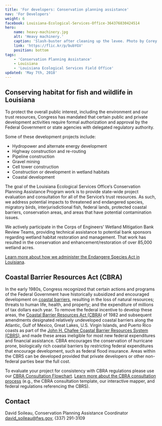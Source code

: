 ```yaml
---
title: 'For developers: Conservation planning assistance'
nav: 'For Developers'
weight: 6
facebook: Louisiana-Ecological-Services-Office-364376830424514
hero:
    name: heavy-machinery.jpg
    alt: 'Heavy machinery.'
    caption: 'Slash-buster after cleaning up the levee. Photo by Corey Douglas.'
    link: 'https://flic.kr/p/bubYGV'
    position: bottom
tags:
    - 'Conservation Planning Assistance'
    - Louisiana
    - 'Louisiana Ecological Services Field Office'
updated: 'May 7th, 2018'
---
```


## Conserving habitat for fish and wildlife in Louisiana

To protect the overall public interest, including the environment and our trust resources, Congress has mandated that certain public and private development activities require formal authorization and approval by the Federal Government or state agencies with delegated regulatory authority.

Some of these development projects include:

* Hydropower and alternate energy development
* Highway construction and re-routing
* Pipeline construction
* Gravel mining
* Cell tower construction
* Construction or development in wetland habitats
* Coastal development

The goal of the Louisiana Ecological Services Office‘s Conservation Planning Assistance Program work is to provide state-wide project evaluation and consultation for all of the Service’s trust resources. As such, we address potential impacts to threatened and endangered species, migratory birds, interjurisdictional fish, federal lands, protected coastal barriers, conservation areas, and areas that have potential contamination issues.

We actively participate in the Corps of Engineers’ Wetland Mitigation Bank Review Teams, providing technical assistance to potential bank sponsors regarding wetland habitat restoration and management. That work has resulted in the conservation and enhancement/restoration of over 85,000 wetland acres.

[Learn more about how we administer the Endangere Species Act in Louisiana](/lafayette/endangered-species-and-recovery).

## Coastal Barrier Resources Act (CBRA)

In the early 1980s, Congress recognized that certain actions and programs of the Federal Government have historically subsidized and encouraged development on [coastal barriers](https://www.fws.gov/CBRA/Coastal-Barriers.html), resulting in the loss of natural resources; threats to human life, health, and property; and the expenditure of millions of tax dollars each year. To remove the federal incentive to develop these areas, the [Coastal Barrier Resources Act (CBRA)](https://www.fws.gov/CBRA/Legislation.html) of 1982 and subsequent amendments designated relatively undeveloped coastal barriers along the Atlantic, Gulf of Mexico, Great Lakes, U.S. Virgin Islands, and Puerto Rico coasts as part of the [John H. Chafee Coastal Barrier Resources System (CBRS)](https://www.fws.gov/CBRA/Act.html#CBRS), and made these areas ineligible for most new federal expenditures and financial assistance. CBRA encourages the conservation of hurricane prone, biologically rich coastal barriers by restricting federal expenditures that encourage development, such as federal flood insurance. Areas within the CBRS can be developed provided that private developers or other non-federal parties bear the full cost.

To evaluate your project for consistency with CBRA regulations please use our [CBRA Consultation Flowchart](https://www.fws.gov/cbra/documents/CBRA_Consultation_Flowchart_2018_02_01.pdf). [Learn more about the CBRA consultation process](https://www.fws.gov/cbra/Consultations.html) (e.g., the CBRA consultation template, our interactive mapper, and federal regulations referencing the CBRS).

## Contact

David Soileau, Conservation Planning Assistance Coordinator  
[david_soileau@fws.gov](mailto:david_soileau@fws.gov), (337) 291-3109
